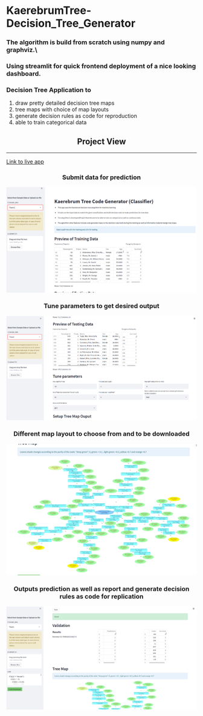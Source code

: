# KaerebrumTree-Decision_Tree_Generator
### The algorithm is build from scratch using numpy and graphviz.\
### Using streamlit for quick frontend deployment of a nice looking dashboard.
### Decision Tree Application to 
1.  draw pretty detailed decision tree maps 
2.  tree maps with choice of map layouts
3.  generate decision rules as code for reproduction
4.  able to train categorical data


<h2 align="center">Project View</h2>

***
[Link to live app](https://kaerubrumtree.herokuapp.com/)


<h3 align="center"> Submit data for prediction </h3>

![alt text](Tree_data.PNG "data")

<h3 align="center"> Tune parameters to get desired output </h3>

![alt text](tree_params.PNG "params")

<h3 align="center"> Different map layout to choose from and to be downloaded </h3>

![alt text](Tree_map.PNG "map")

<h3 align="center"> Outputs prediction as well as report  and generate decision rules as code for replication  </h3>

![alt text](tree_report.PNG "report")


